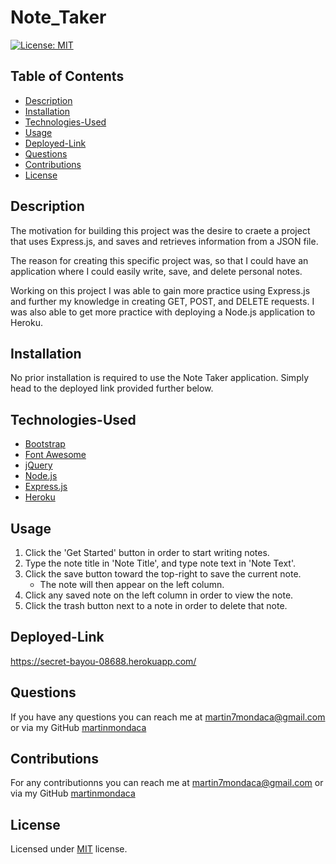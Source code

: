 # Note_Taker

[![License: MIT](https://img.shields.io/badge/License-MIT-yellow.svg)](https://opensource.org/licenses/MIT)

## Table of Contents

  * [Description](#description)
  * [Installation](#installation)
  * [Technologies-Used](#technologies-used)
  * [Usage](#usage)
  * [Deployed-Link](#deployed-link)
  * [Questions](#questions)
  * [Contributions](#contributions)
  * [License](#license)

## Description

The motivation for building this project was the desire to craete a project that uses Express.js, and saves and retrieves information from a JSON file.

The reason for creating this specific project was, so that I could have an application where I could easily write, save, and delete personal notes. 
    
Working on this project I was able to gain more practice using Express.js and further my knowledge in creating GET, POST, and DELETE requests. I was also able to get more practice with deploying a Node.js application to Heroku.

## Installation

No prior installation is required to use the Note Taker application. Simply head to the deployed link provided further below.

## Technologies-Used

  * [Bootstrap](https://getbootstrap.com/)
  * [Font Awesome](https://fontawesome.com/)
  * [jQuery](https://jquery.com/)
  * [Node.js](https://nodejs.org/en/)
  * [Express.js](https://expressjs.com/)
  * [Heroku](https://id.heroku.com/login)

## Usage

  1. Click the 'Get Started' button in order to start writing notes.
  1. Type the note title in 'Note Title', and type note text in 'Note Text'.
  1. Click the save button toward the top-right to save the current note.
      * The note will then appear on the left column.
  1. Click any saved note on the left column in order to view the note.
  1. Click the trash button next to a note in order to delete that note.

## Deployed-Link

https://secret-bayou-08688.herokuapp.com/

## Questions  

  If you have any questions you can reach me at martin7mondaca@gmail.com or via my GitHub [martinmondaca](https://github.com/martinmondaca)

## Contributions

  For any contributionns you can reach me at martin7mondaca@gmail.com or via my GitHub [martinmondaca](https://github.com/martinmondaca)

## License

  Licensed under [MIT](https://choosealicense.com/licenses/mit/) license.